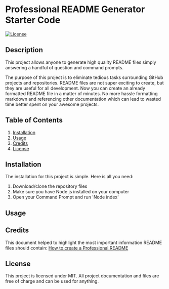 # Professional README Generator Starter Code
[![License](https://img.shields.io/badge/License-MIT-yellow.svg)](https://opensource.org/licenses/MIT)

## Description
This project allows anyone to generate high quality README files simply answering a handful of question and command prompts.

The purpose of this project is to eliminate tedious tasks surrounding GitHub projects and repositories. README files are not super exciting to create, but they are useful for all development. Now you can create an already formatted README file in a matter of minutes. No more hassle formatting markdown and referencing other documentation which can lead to wasted time better spent on your awesome projects.

## Table of Contents
1. [Installation](#installation)
2. [Usage](#usage)
3. [Credits](#credits)
4. [License](#license)

## Installation
The installation for this project is simple. Here is all you need:
1. Download/clone the repository files
2. Make sure you have Node js installed on your computer
3. Open your Command Prompt and run 'Node index'

## Usage

## Credits
This document helped to highlight the most important information README files should contain: [How to create a Professional README](./readme-guide.md)

## License
This project is licensed under MIT. All project documentation and files are free of charge and can be used for anything.
